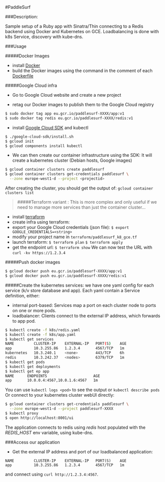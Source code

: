 #PaddleSurf

###Description:

Sample setup of a Ruby app with Sinatra/Thin connecting to a Redis backend using Docker and Kubernetes on GCE.
Loadbalancing is done with k8s Service, discovery with kube-dns.

###Usage

#####Docker Images

- install [Docker](https://docs.docker.com/engine/installation/linux/)
- build the Docker images using the command in the comment of each [Dockerfile](docker)

#####Google Cloud infra

- Go to Google Cloud website and create a new project

- retag our Docker images to publish them to the Google Cloud registry
```bash
$ sudo docker tag app eu.gcr.io/paddlesurf-XXXX/app:v1
$ sudo docker tag redis eu.gcr.io/paddlesurf-XXXX/redis:v1
```

- install [Google Cloud SDK](https://dl.google.com/dl/cloudsdk/channels/rapid/downloads/google-cloud-sdk-122.0.0-linux-x86_64.tar.gz) and kubectl
```bash
$ ./google-cloud-sdk/install.sh
$ gcloud init
$ gcloud components install kubectl
```

- We can then create our container infrastructure using the SDK:
It will create a kubernetes cluster (Debian hosts, Google images)
```bash
$ gcloud container clusters create paddlesurf
$ gcloud container clusters get-credentials paddlesurf \
  --zone europe-west1-d --project <projectid>
```

After creating the cluster, you should get the output of: `gcloud container clusters list`

>#####Terraform variant :
This is more complex and only useful if we need to manage more services than just the container cluster...
- install [terraform](https://www.terraform.io/intro/getting-started/install.html)
- create infra using terraform:
- export your Google Cloud credentials (json file):
`$ export GOOGLE_CREDENTIALS=<string>`
- modify your project name in `terraform/paddlesurf_k8_gce.tf`
- launch terraform:
`$ terraform plan`
`$ terraform apply`
- get the endpoint url:
`$ terraform show`
We can now test the URL with `curl -kv https://1.2.3.4`


#####Push docker images
```bash
$ gcloud docker push eu.gcr.io/paddlesurf-XXXX/app:v1
$ gcloud docker push eu.gcr.io/paddlesurf-XXXX/redis:v1
```

#####Create the kubernetes services:
we have one yaml config for each service (k/v store database and app).
Each yaml contain a Service definition, either:
- internal port-based: Services map a port on each cluster node to ports on one or more pods.
-  loadbalancer: Clients connect to the external IP address, which forwards to app pod.
```bash
$ kubectl create -f k8s/redis.yaml
$ kubectl create -f k8s/app.yaml
$ kubectl get services
NAME         CLUSTER-IP    EXTERNAL-IP   PORT(S)    AGE
app          10.3.255.86   1.2.3.4       4567/TCP   1m
kubernetes   10.3.240.1    <none>        443/TCP    6h
redis        10.3.242.37   <nodes>       6379/TCP   1m
$ kubectl get pods
$ kubectl get deployments
$ kubectl get ep app
NAME      ENDPOINTS                     AGE
app       10.0.0.4:4567,10.0.1.6:4567   1m
```
You can use `kubectl logs <pod>` to see the output or `kubectl describe pods`
Or connect to your kubernetes cluster webUI directly:
```bash
$ gcloud container clusters get-credentials paddlesurf \
  --zone europe-west1-d --project paddlesurf-XXXX
$ kubectl proxy
$ open http://localhost:8001/ui
```
The application connects to redis using *redis* host populated with the *REDIS_HOST* env variable, using kube-dns.

###Access our application

- Get the external IP address and port of our loadbalanced application:
```bash$ kubectl get services app
NAME         CLUSTER-IP    EXTERNAL-IP   PORT(S)    AGE
app          10.3.255.86   1.2.3.4       4567/TCP   1m
```
and connect using `curl http://1.2.3.4:4567`.

